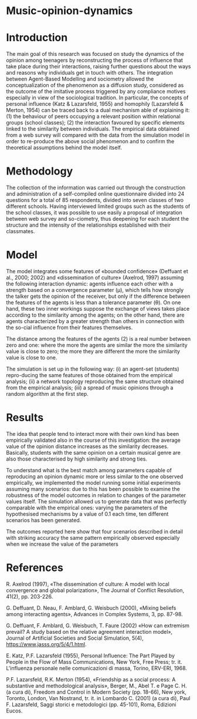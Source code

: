 # Music-opinion-dynamics

# Introduction
The main goal of this research was focused on study the dynamics of the opinion among teenagers by reconstructing the process of influence that take place during their interactions, raising further questions about the ways and reasons why individuals get in touch with others. The integration between Agent-Based Modelling and sociometry allowed the conceptualization of the phenomenon as a diffusion study, considered as the outcome of the imitative process triggered by any compliance motives especially in view of the sociological tradition. In particular, the concepts of personal influence (Katz & Lazarsfeld, 1955) and homophily (Lazarsfeld & Merton, 1954) can be traced back to a dual mechanism able of explaining it: (1) the behaviour of peers occupying a relevant position within relational groups (school classes); (2) the interaction favoured by specific elements linked to the similarity between individuals. The empirical data obtained from a web survey will compared with the data from the simulation model in order to re-produce the above social phenomenon and to confirm the theoretical assumptions behind the model itself. 

# Methodology
The collection of the information was carried out through the construction and administration of a self-compiled online questionnaire divided into 24 questions for a total of 85 respondents, divided into seven classes of two different schools. Having interviewed limited groups such as the students of the school classes, it was possible to use easily a proposal of integration between web survey and so-ciometry, thus deepening for each student the structure and the intensity of the relationships established with their classmates. 

# Model
The model integrates some features of «bounded confidence» (Deffuant et al., 2000; 2002) and «dissemination of culture» (Axelrod, 1997) assuming the following interaction dynamic: agents influence each other with a strength based on a convergence parameter (µ), which tells how strongly the talker gets the opinion of the receiver, but only if the difference between the features of the agents is less than a tolerance parameter (θ).  On one hand, these two inner workings suppose the exchange of views takes place according to the similarity among the agents; on the other hand, there are agents characterized by a greater strength than others in connection with the so-cial influence from their features themselves.

The distance among the features of the agents (2) is a real number between zero and one: where the more the agents are similar the more the similarity value is close to zero; the more they are different the more the similarity value is close to one.

The simulation is set up in the following way: (i) an agent-set (students) repro-ducing the same features of those obtained from the empirical analysis; (ii) a network topology reproducing the same structure obtained from the empirical analysis; (iii) a spread of music opinions through a random algorithm at the first step. 

# Results
The idea that people tend to interact more with their own kind has been empirically validated also in the course of this investigation: the average value of the opinion distance increases as the similarity decreases. Basically, students with the same opinion on a certain musical genre are also those characterised by high similarity and strong ties. 

To understand what is the best match among parameters capable of reproducing an opinion dynamic more or less similar to the one observed empirically, we implemented the model running some initial experiments assuming many scenarios: due to this has been possible to examine the robustness of the model outcomes  in relation to changes of the parameter values itself. The simulation allowed us to generate data that was perfectly comparable with the empirical ones: varying the parameters of the hypothesised mechanisms by a value of 0.1 each time, ten different scenarios has been generated.

The outcomes reported here show that four scenarios described in detail with striking accuracy the same pattern empirically observed especially when we increase the value of the parameters



# References
R. Axelrod (1997), «The dissemination of culture: A model with local convergence and global polarization», The Journal of Conflict Resolution, 41(2), pp. 203-226.

G. Deffuant, D. Neau, F. Amblard, G. Weisbuch (2000), «Mixing beliefs among interacting agents», Advances in Complex Systems, 3, pp. 87-98.

G. Deffuant, F. Amblard, G. Weisbuch, T. Faure (2002) «How can extremism prevail? A study based on the relative agreement interaction model», Journal of Artificial Societies and Social Simulation, 5(4), https://www.jasss.org/5/4/1.html.

E. Katz, P.F. Lazarsfeld (1955), Personal Influence: The Part Played by People in the Flow of Mass Communications, New York, Free Press; tr. it. L'influenza personale nelle comunicazioni di massa, Torino, ERV-ERI, 1968.

P.F. Lazarsfeld, R.K. Merton (1954), «Friendship as a social process: A substantive and methodological analysis», Berger, M., Abel T. e Page C. H. (a cura di), Freedom and Control in Modern Society (pp. 18-66), New york, Toronto, London, Van Nostrand, tr. it. in Lombardo C. (2001) (a cura di), Paul F. Lazarsfeld, Saggi storici e metodologici (pp. 45-101), Roma, Edizioni Eucos.
